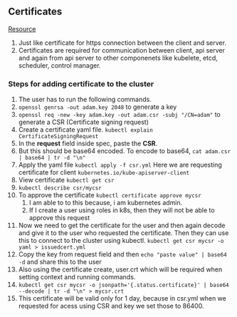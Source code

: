 ## Certificates

[Resource](https://youtu.be/puiM8HZ3v_8?list=PLZorYoZY3amclAf4Wg9n7PJQbGsq5cSDw)

1. Just like certificate for https connection between the client and server.
2. Certificates are required for communication between client, api server and again from api server to other componenets like kubelete, etcd, scheduler, control manager.

### Steps for adding certificate to the cluster

1. The user has to run the following commands.
2. `openssl genrsa -out adam.key 2048` to generate a key
3. `openssl req -new -key adam.key -out adam.csr -subj "/CN=adam"` to generate a CSR (Certificate signing request)
4. Create a certificate yaml file. `kubectl explain CertificateSigningRequest`
5. In the **request** field inside spec, paste the **CSR**.
6. But this should be base64 encoded. To encode to base64, `cat adam.csr | base64 | tr -d "\n"`
7. Apply the yaml file `kubectl apply -f csr.yml` Here we are requesting certificate for client `kubernetes.io/kube-apiserver-client`
8. View certificate `kubectl get csr`
9. `kubectl describe csr/mycsr`
10. To approve the certificate `kubectl certificate approve mycsr`
    1. I am able to to this because, i am kubernetes admin.
    2. If I create a user using roles in k8s, then they will not be able to approve this request
11. Now we need to get the certificate for the user and then again decode and give it to the user who requested the certificate. Then they can use this to connect to the cluster using kubectl. `kubectl get csr mycsr -o yaml > issuedcert.yml`
12. Copy the key from request field and then `echo "paste value" | base64 -d` and share this to the user
13. Also using the certificate create, user.crt which will be required when setting context and running commands.
14. `kubectl get csr mycsr -o jsonpath='{.status.certificate}' | base64 --decode | tr -d "\n" > mycsr.crt`
15. This certificate will be valid only for 1 day, because in csr.yml when we requested for acess using CSR and key we set those to 86400.  

